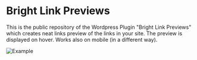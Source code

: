 # Bright Link Previews

This is the public repository of the Wordpress Plugin "Bright Link Previews" which creates neat links preview of the links in your site.
The preview is displayed on hover.
Works also on mobile (in a different way).

![Example](https://ps.w.org/bright-link-previews/assets/banner-772x250.gif?rev=2970607)

